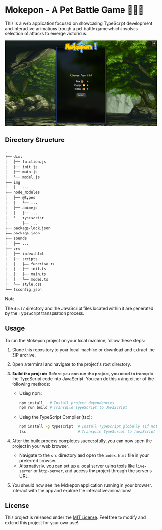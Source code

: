 # Mokepon - A Pet Battle Game 🌱💧🔥

This is a web application focused on showcasing TypeScript development and interactive animations trough a pet battle game which involves selection of attacks to emerge victorious.

[![Mokepon Gameplay](gameplay-thumbnail.png)](https://youtu.be/V1EOQuuH6vM)

## Directory Structure

```bash
.
├── dist
│   ├── function.js
│   ├── init.js
│   ├── main.js
│   └── model.js
├── img
│   ├── ...
├── node_modules
│   ├── @types
│   │   └── ...
│   ├── animejs
│   │   ├── ...
│   └── typescript
│       ├── ...
├── package-lock.json
├── package.json
├── sounds
│   ├── ...
├── src
│   ├── index.html
│   ├── scripts
│   │   ├── function.ts
│   │   ├── init.ts
│   │   ├── main.ts
│   │   └── model.ts
│   └── style.css
└── tsconfig.json
```

> [!NOTE]
> The `dist/` directory and the JavaScript files located within it are generated by the TypeScript transpilation process.

## Usage

To run the Mokepon project on your local machine, follow these steps:

1. Clone this repository to your local machine or download and extract the ZIP archive.

2. Open a terminal and navigate to the project's root directory.

3. **Build the project:** Before you can run the project, you need to transpile the TypeScript code into JavaScript. You can do this using either of the following methods:

   - Using npm:

     ```bash
     npm install   # Install project dependencies
     npm run build # Transpile TypeScript to JavaScript
     ```

   - Using the TypeScript Compiler (tsc):

     ```bash
     npm install -g typescript  # Install TypeScript globally (if not done already)
     tsc                        # Transpile TypeScript to JavaScript
     ```

4. After the build process completes successfully, you can now open the project in your web browser.

   - Navigate to the `src` directory and open the `index.html` file in your preferred browser.
   - Alternatively, you can set up a local server using tools like `live-server` or `http-server`, and access the project through the server's URL.

5. You should now see the Mokepon application running in your browser. Interact with the app and explore the interactive animations!

## License

This project is released under the [MIT License](LICENSE). Feel free to modify and extend this project for your own use!.
